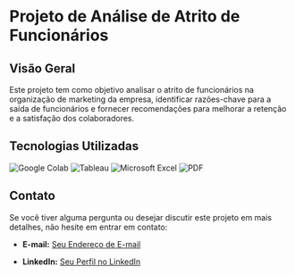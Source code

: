 # Projeto de Análise de Atrito de Funcionários

## Visão Geral

Este projeto tem como objetivo analisar o atrito de funcionários na organização de marketing da empresa, identificar razões-chave para a saída de funcionários e fornecer recomendações para melhorar a retenção e a satisfação dos colaboradores.

## Tecnologias Utilizadas


![Google Colab](https://img.shields.io/badge/Google%20Colab-Notebook-yellow)
![Tableau](https://img.shields.io/badge/Tableau-Data%20Visualization-blue)
![Microsoft Excel](https://img.shields.io/badge/Microsoft%20Excel-Data%20Preparation-green)
![PDF](https://img.shields.io/badge/PDF-Data%20Reference-orange)



## Contato

Se você tiver alguma pergunta ou desejar discutir este projeto em mais detalhes, não hesite em entrar em contato:

- **E-mail:** [Seu Endereço de E-mail](marcosretondardigital@gmail.com)

- **LinkedIn:** [Seu Perfil no LinkedIn](https://www.linkedin.com/in/marcos-retondar/)
